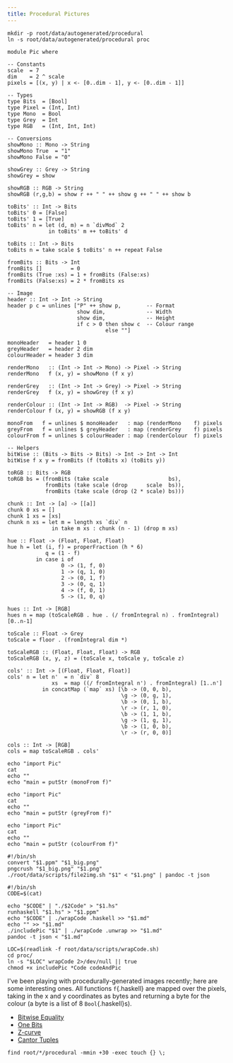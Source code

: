 ```yaml
---
title: Procedural Pictures
---
```


<!-- Preamble -->

```{pipe="sh > /dev/null"}
mkdir -p root/data/autogenerated/procedural
ln -s root/data/autogenerated/procedural proc
```

```{pipe="tee proc/Pic.hs > /dev/null"}
module Pic where

-- Constants
scale  = 7
dim    = 2 ^ scale
pixels = [(x, y) | x <- [0..dim - 1], y <- [0..dim - 1]]

-- Types
type Bits  = [Bool]
type Pixel = (Int, Int)
type Mono  = Bool
type Grey  = Int
type RGB   = (Int, Int, Int)

-- Conversions
showMono :: Mono -> String
showMono True  = "1"
showMono False = "0"

showGrey :: Grey -> String
showGrey = show

showRGB :: RGB -> String
showRGB (r,g,b) = show r ++ " " ++ show g ++ " " ++ show b

toBits' :: Int -> Bits
toBits' 0 = [False]
toBits' 1 = [True]
toBits' n = let (d, m) = n `divMod` 2
             in toBits' m ++ toBits' d

toBits :: Int -> Bits
toBits n = take scale $ toBits' n ++ repeat False

fromBits :: Bits -> Int
fromBits []         = 0
fromBits (True :xs) = 1 + fromBits (False:xs)
fromBits (False:xs) = 2 * fromBits xs

-- Image
header :: Int -> Int -> String
header p c = unlines ["P" ++ show p,        -- Format
                      show dim,             -- Width
                      show dim,             -- Height
                      if c > 0 then show c  -- Colour range
                               else ""]

monoHeader   = header 1 0
greyHeader   = header 2 dim
colourHeader = header 3 dim

renderMono   :: (Int -> Int -> Mono) -> Pixel -> String
renderMono   f (x, y) = showMono (f x y)

renderGrey   :: (Int -> Int -> Grey) -> Pixel -> String
renderGrey   f (x, y) = showGrey (f x y)

renderColour :: (Int -> Int -> RGB)  -> Pixel -> String
renderColour f (x, y) = showRGB (f x y)

monoFrom   f = unlines $ monoHeader   : map (renderMono    f) pixels
greyFrom   f = unlines $ greyHeader   : map (renderGrey    f) pixels
colourFrom f = unlines $ colourHeader : map (renderColour  f) pixels

-- Helpers
bitWise :: (Bits -> Bits -> Bits) -> Int -> Int -> Int
bitWise f x y = fromBits (f (toBits x) (toBits y))

toRGB :: Bits -> RGB
toRGB bs = (fromBits (take scale                   bs),
            fromBits (take scale (drop      scale  bs)),
            fromBits (take scale (drop (2 * scale) bs)))

chunk :: Int -> [a] -> [[a]]
chunk 0 xs = []
chunk 1 xs = [xs]
chunk n xs = let m = length xs `div` n
              in take m xs : chunk (n - 1) (drop m xs)

hue :: Float -> (Float, Float, Float)
hue h = let (i, f) = properFraction (h * 6)
            q = (1 - f)
         in case i of
                 0 -> (1, f, 0)
                 1 -> (q, 1, 0)
                 2 -> (0, 1, f)
                 3 -> (0, q, 1)
                 4 -> (f, 0, 1)
                 5 -> (1, 0, q)

hues :: Int -> [RGB]
hues n = map (toScaleRGB . hue . (/ fromIntegral n) . fromIntegral) [0..n-1]

toScale :: Float -> Grey
toScale = floor . (fromIntegral dim *)

toScaleRGB :: (Float, Float, Float) -> RGB
toScaleRGB (x, y, z) = (toScale x, toScale y, toScale z)

cols' :: Int -> [(Float, Float, Float)]
cols' n = let n'  = n `div` 8
              xs  = map ((/ fromIntegral n') . fromIntegral) [1..n']
           in concatMap (`map` xs) [\b -> (0, 0, b),
                                    \g -> (0, g, 1),
                                    \b -> (0, 1, b),
                                    \r -> (r, 1, 0),
                                    \b -> (1, 1, b),
                                    \g -> (1, g, 1),
                                    \b -> (1, 0, b),
                                    \r -> (r, 0, 0)]

cols :: Int -> [RGB]
cols = map toScaleRGB . cols'
```

```{pipe="tee proc/monoCode > /dev/null"}
echo "import Pic"
cat
echo ""
echo "main = putStr (monoFrom f)"
```


```{pipe="tee proc/greyCode > /dev/null"}
echo "import Pic"
cat
echo ""
echo "main = putStr (greyFrom f)"
```

```{pipe="tee proc/colourCode > /dev/null"}
echo "import Pic"
cat
echo ""
echo "main = putStr (colourFrom f)"
```

```{pipe="tee proc/includePic > /dev/null"}
#!/bin/sh
convert "$1.ppm" "$1_big.png"
pngcrush "$1_big.png" "$1.png"
./root/data/scripts/file2img.sh "$1" < "$1.png" | pandoc -t json
```

```{pipe="tee proc/codeAndPic > /dev/null"}
#!/bin/sh
CODE=$(cat)

echo "$CODE" | "./$2Code" > "$1.hs"
runhaskell "$1.hs" > "$1.ppm"
echo "$CODE" | ./wrapCode .haskell >> "$1.md"
echo "" >> "$1.md"
./includePic "$1" | ./wrapCode .unwrap >> "$1.md"
pandoc -t json < "$1.md"
```

```{pipe="sh 2>&1"}
LOC=$(readlink -f root/data/scripts/wrapCode.sh)
cd proc/
ln -s "$LOC" wrapCode 2>/dev/null || true
chmod +x includePic *Code codeAndPic
```

I've been playing with procedurally-generated images recently; here are some interesting ones. All functions `f`{.haskell} are mapped over the pixels, taking in the x and y coordinates as bytes and returning a byte for the colour (a byte is a list of 8 `Bool`{.haskell}s).

 - [Bitwise Equality](biteq.html)
 - [One Bits](ones.html)
 - [Z-curve](z.html)
 - [Cantor Tuples](cantor.html)

<!-- Force the directory to be rebuilt whenever this changes -->
```{pipe="sh > /dev/null"}
find root/*/procedural -mmin +30 -exec touch {} \;
```
